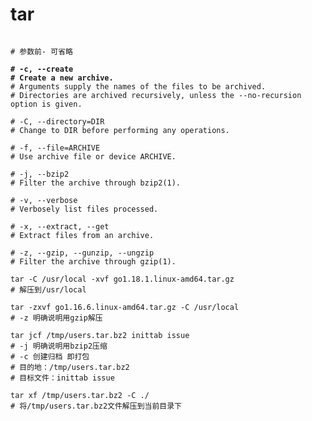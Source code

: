 # tar

<pre class="language-shell"><code class="lang-shell">
# 参数前- 可省略

<strong># -c, --create
</strong><strong># Create a new archive.  
</strong># Arguments supply the names of the files to be archived.  
# Directories are archived recursively, unless the --no-recursion option is given.

# -C, --directory=DIR
# Change to DIR before performing any operations.

# -f, --file=ARCHIVE
# Use archive file or device ARCHIVE.

# -j, --bzip2
# Filter the archive through bzip2(1).

# -v, --verbose
# Verbosely list files processed.

# -x, --extract, --get
# Extract files from an archive.

# -z, --gzip, --gunzip, --ungzip
# Filter the archive through gzip(1).

tar -C /usr/local -xvf go1.18.1.linux-amd64.tar.gz
# 解压到/usr/local

tar -zxvf go1.16.6.linux-amd64.tar.gz -C /usr/local
# -z 明确说明用gzip解压

tar jcf /tmp/users.tar.bz2 inittab issue
# -j 明确说明用bzip2压缩
# -c 创建归档 即打包
# 目的地：/tmp/users.tar.bz2
# 目标文件：inittab issue

tar xf /tmp/users.tar.bz2 -C ./
# 将/tmp/users.tar.bz2文件解压到当前目录下</code></pre>

